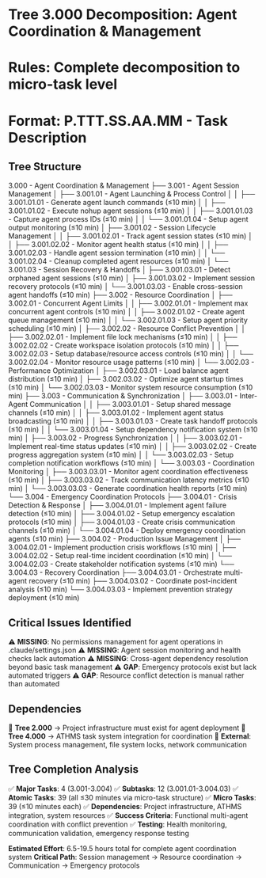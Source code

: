 # Tree 3.000 Decomposition: Agent Coordination & Management  
# Rules: Complete decomposition to micro-task level
# Format: P.TTT.SS.AA.MM - Task Description

## Tree Structure

3.000 - Agent Coordination & Management
├── 3.001 - Agent Session Management
│   ├── 3.001.01 - Agent Launching & Process Control
│   │   ├── 3.001.01.01 - Generate agent launch commands (≤10 min)
│   │   ├── 3.001.01.02 - Execute nohup agent sessions (≤10 min)
│   │   ├── 3.001.01.03 - Capture agent process IDs (≤10 min)
│   │   └── 3.001.01.04 - Setup agent output monitoring (≤10 min)
│   ├── 3.001.02 - Session Lifecycle Management
│   │   ├── 3.001.02.01 - Track agent session states (≤10 min)
│   │   ├── 3.001.02.02 - Monitor agent health status (≤10 min)
│   │   ├── 3.001.02.03 - Handle agent session termination (≤10 min)
│   │   └── 3.001.02.04 - Cleanup completed agent resources (≤10 min)
│   └── 3.001.03 - Session Recovery & Handoffs
│       ├── 3.001.03.01 - Detect orphaned agent sessions (≤10 min)
│       ├── 3.001.03.02 - Implement session recovery protocols (≤10 min)
│       └── 3.001.03.03 - Enable cross-session agent handoffs (≤10 min)
├── 3.002 - Resource Coordination
│   ├── 3.002.01 - Concurrent Agent Limits
│   │   ├── 3.002.01.01 - Implement max concurrent agent controls (≤10 min)
│   │   ├── 3.002.01.02 - Create agent queue management (≤10 min)
│   │   └── 3.002.01.03 - Setup agent priority scheduling (≤10 min)
│   ├── 3.002.02 - Resource Conflict Prevention
│   │   ├── 3.002.02.01 - Implement file lock mechanisms (≤10 min)
│   │   ├── 3.002.02.02 - Create workspace isolation protocols (≤10 min)
│   │   ├── 3.002.02.03 - Setup database/resource access controls (≤10 min)
│   │   └── 3.002.02.04 - Monitor resource usage patterns (≤10 min)
│   └── 3.002.03 - Performance Optimization
│       ├── 3.002.03.01 - Load balance agent distribution (≤10 min)
│       ├── 3.002.03.02 - Optimize agent startup times (≤10 min)
│       └── 3.002.03.03 - Monitor system resource consumption (≤10 min)
├── 3.003 - Communication & Synchronization
│   ├── 3.003.01 - Inter-Agent Communication
│   │   ├── 3.003.01.01 - Setup shared message channels (≤10 min)
│   │   ├── 3.003.01.02 - Implement agent status broadcasting (≤10 min)
│   │   ├── 3.003.01.03 - Create task handoff protocols (≤10 min)
│   │   └── 3.003.01.04 - Setup dependency notification system (≤10 min)
│   ├── 3.003.02 - Progress Synchronization
│   │   ├── 3.003.02.01 - Implement real-time status updates (≤10 min)
│   │   ├── 3.003.02.02 - Create progress aggregation system (≤10 min)
│   │   └── 3.003.02.03 - Setup completion notification workflows (≤10 min)
│   └── 3.003.03 - Coordination Monitoring
│       ├── 3.003.03.01 - Monitor agent coordination effectiveness (≤10 min)
│       ├── 3.003.03.02 - Track communication latency metrics (≤10 min)
│       └── 3.003.03.03 - Generate coordination health reports (≤10 min)
└── 3.004 - Emergency Coordination Protocols
    ├── 3.004.01 - Crisis Detection & Response
    │   ├── 3.004.01.01 - Implement agent failure detection (≤10 min)
    │   ├── 3.004.01.02 - Setup emergency escalation protocols (≤10 min)
    │   ├── 3.004.01.03 - Create crisis communication channels (≤10 min)
    │   └── 3.004.01.04 - Deploy emergency coordination agents (≤10 min)
    ├── 3.004.02 - Production Issue Management
    │   ├── 3.004.02.01 - Implement production crisis workflows (≤10 min)
    │   ├── 3.004.02.02 - Setup real-time incident coordination (≤10 min)
    │   └── 3.004.02.03 - Create stakeholder notification systems (≤10 min)
    └── 3.004.03 - Recovery Coordination
        ├── 3.004.03.01 - Orchestrate multi-agent recovery (≤10 min)
        ├── 3.004.03.02 - Coordinate post-incident analysis (≤10 min)
        └── 3.004.03.03 - Implement prevention strategy deployment (≤10 min)

## Critical Issues Identified
⚠️ **MISSING**: No permissions management for agent operations in .claude/settings.json
⚠️ **MISSING**: Agent session monitoring and health checks lack automation
⚠️ **MISSING**: Cross-agent dependency resolution beyond basic task management
⚠️ **GAP**: Emergency protocols exist but lack automated triggers
⚠️ **GAP**: Resource conflict detection is manual rather than automated

## Dependencies
🔗 **Tree 2.000** → Project infrastructure must exist for agent deployment
🔗 **Tree 4.000** → ATHMS task system integration for coordination
🔗 **External**: System process management, file system locks, network communication

## Tree Completion Analysis
✅ **Major Tasks**: 4 (3.001-3.004)
✅ **Subtasks**: 12 (3.001.01-3.004.03)
✅ **Atomic Tasks**: 39 (all ≤30 minutes via micro-task structure)
✅ **Micro Tasks**: 39 (≤10 minutes each)
✅ **Dependencies**: Project infrastructure, ATHMS integration, system resources
✅ **Success Criteria**: Functional multi-agent coordination with conflict prevention
✅ **Testing**: Health monitoring, communication validation, emergency response testing

**Estimated Effort**: 6.5-19.5 hours total for complete agent coordination system
**Critical Path**: Session management → Resource coordination → Communication → Emergency protocols